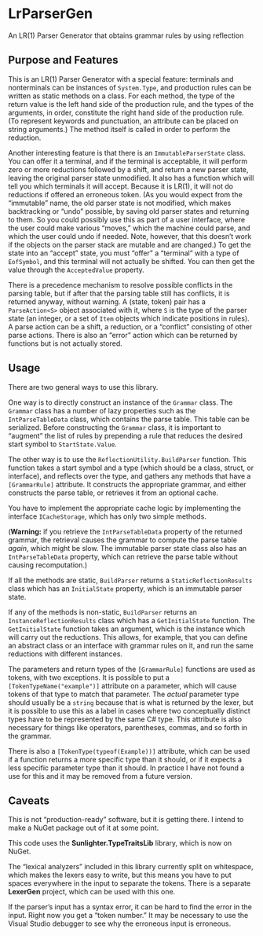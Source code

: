 <!-- -*- coding: utf-8; fill-column: 118 -*- -->

# LrParserGen

An LR(1) Parser Generator that obtains grammar rules by using reflection

## Purpose and Features

This is an LR(1) Parser Generator with a special feature: terminals and nonterminals can be instances of
`System.Type`, and production rules can be written as static methods on a class. For each method, the type of the
return value is the left hand side of the production rule, and the types of the arguments, in order, constitute the
right hand side of the production rule.  (To represent keywords and punctuation, an attribute can be placed on string
arguments.) The method itself is called in order to perform the reduction.

Another interesting feature is that there is an `ImmutableParserState` class. You can offer it a terminal, and if the
terminal is acceptable, it will perform zero or more reductions followed by a shift, and return a new parser state,
leaving the original parser state unmodified. It also has a function which will tell you which terminals it will
accept. Because it is LR(1), it will not do reductions if offered an erroneous token. (As you would expect from the
&ldquo;immutable&rdquo; name, the old parser state is not modified, which makes backtracking or &ldquo;undo&rdquo;
possible, by saving old parser states and returning to them. So you could possibly use this as part of a user
interface, where the user could make various &ldquo;moves,&rdquo; which the machine could parse, and which the user
could undo if needed. Note, however, that this doesn&rsquo;t work if the objects on the parser stack are mutable and
are changed.) To get the state into an &ldquo;accept&rdquo; state, you must &ldquo;offer&rdquo; a
&ldquo;terminal&rdquo; with a type of `EofSymbol`, and this terminal will not actually be shifted. You can then get
the value through the `AcceptedValue` property.

There is a precedence mechanism to resolve possible conflicts in the parsing table, but if after that the parsing
table still has conflicts, it is returned anyway, without warning. A (state, token) pair has a `ParseAction<S>` object
associated with it, where `S` is the type of the parser state (an integer, or a set of `Item` objects which indicate
positions in rules). A parse action can be a shift, a reduction, or a &ldquo;conflict&rdquo; consisting of other parse
actions. There is also an &ldquo;error&rdquo; action which can be returned by functions but is not actually stored.

## Usage

There are two general ways to use this library.

One way is to directly construct an instance of the `Grammar` class. The `Grammar` class has a number of lazy
properties such as the `IntParseTableData` class, which contains the parse table. This table can be serialized. Before
constructing the `Grammar` class, it is important to &ldquo;augment&rdquo; the list of rules by prepending a rule that
reduces the desired start symbol to `StartState.Value`.

The other way is to use the `ReflectionUtility.BuildParser` function. This function takes a start symbol and a type
(which should be a class, struct, or interface), and reflects over the type, and gathers any methods that have a
`[GrammarRule]` attribute. It constructs the appropriate grammar, and either constructs the parse table, or retrieves
it from an optional cache.

You have to implement the appropriate cache logic by implementing the interface `ICacheStorage`, which has only two
simple methods.

(**Warning:** if you retrieve the `IntParseTableData` property of the returned grammar, the retrieval causes the
grammar to compute the parse table *again*, which might be slow. The immutable parser state class also has an
`IntParseTableData` property, which can retrieve the parse table without causing recomputation.)

If all the methods are static, `BuildParser` returns a `StaticReflectionResults` class which has an `InitialState`
property, which is an immutable parser state.

If any of the methods is non-static, `BuildParser` returns an `InstanceReflectionResults` class which has a
`GetInitialState` function. The `GetInitialState` function takes an argument, which is the instance which will carry
out the reductions.  This allows, for example, that you can define an abstract class or an interface with grammar
rules on it, and run the same reductions with different instances.

The parameters and return types of the `[GrammarRule]` functions are used as tokens, with two exceptions. It is
possible to put a `[TokenTypeName("example")]` attribute on a parameter, which will cause tokens of that type to match
that parameter. The *actual* parameter type should usually be a `string` because that is what is returned by the
lexer, but it is possible to use this as a label in cases where two conceptually distinct types have to be represented
by the same C# type. This attribute is also necessary for things like operators, parentheses, commas, and so forth in
the grammar.

There is also a `[TokenType(typeof(Example))]` attribute, which can be used if a function returns a more specific type
than it should, or if it expects a less specific parameter type than it should. In practice I have not found a use for
this and it may be removed from a future version.

## Caveats

This is not &ldquo;production-ready&rdquo; software, but it is getting there. I intend to make a NuGet package out of
it at some point.

This code uses the **Sunlighter.TypeTraitsLib** library, which is now on NuGet.

The &ldquo;lexical analyzers&rdquo; included in this library currently split on whitespace, which makes the lexers
easy to write, but this means you have to put spaces everywhere in the input to separate the tokens. There is a
separate **LexerGen** project, which can be used with this one.

If the parser&rsquo;s input has a syntax error, it can be hard to find the error in the input. Right now you get a
&ldquo;token number.&rdquo; It may be necessary to use the Visual Studio debugger to see why the erroneous input is
erroneous.

